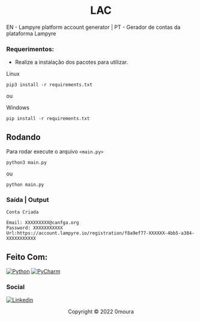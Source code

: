 
<h1 align="center">LAC</h1>
EN - Lampyre platform account generator | PT - Gerador de contas da plataforma Lampyre

### Requerimentos:
- Realize a instalação dos pacotes para utilizar.

Linux
```
pip3 install -r requirements.txt
```
ou

Windows
```
pip install -r requirements.txt
```
## Rodando

Para rodar execute o arquivo `<main.py>`
```
python3 main.py
```
ou
```
python main.py
```
### Saída | Output
```
Conta Criada

Email: XXXXXXXXX@canfga.org 
Password: XXXXXXXXXXX 
Url:https://account.lampyre.io/registration/f8a9ef77-XXXXXX-4bb5-a384-XXXXXXXXXXX
```

## Feito Com:
[![Python](https://img.shields.io/badge/Python-14354C?style=for-the-badge&logo=python&logoColor=white)](https://www.microsoft.com/pt-br/windows/get-windows-10)
[![PyCharm](https://img.shields.io/badge/pycharm-143?style=for-the-badge&logo=pycharm&logoColor=black&color=black&labelColor=green)](https://code.visualstudio.com/)




### Social

[![Linkedin](https://img.shields.io/badge/LinkedIn-0077B5?style=for-the-badge&logo=linkedin&logoColor=white)](https://www.linkedin.com/in/0moura/)

<p align="center">Copyright © 2022 0moura</p>
